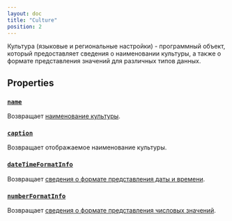 ```yaml
---
layout: doc
title: "Culture"
position: 2
---
```


Культура (языковые и региональные настройки) - программный объект, который предоставляет сведения
о наименовании культуры, а также о формате представления значений для различных типов данных.

## Properties

### [`name`](Culture.name/)

Возвращает [наименование культуры](http://tools.ietf.org/html/rfc5646).

### [`caption`](Culture.caption/)

Возвращает отображаемое наименование культуры.
<br/>

### [`dateTimeFormatInfo`](Culture.dateTimeFormatInfo/)

Возвращает [сведения о формате представления даты и времени](DateTimeFormatInfo/).
<br/>

### [`numberFormatInfo`](Culture.numberFormatInfo/)

Возвращает [сведения о формате представления числовых значений](NumberFormatInfo/).
<br/>
